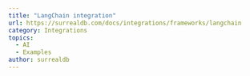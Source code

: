 ```yaml
---
title: "LangChain integration"
url: https://surrealdb.com/docs/integrations/frameworks/langchain
category: Integrations
topics:
  - AI
  - Examples
author: surrealdb
---
```

